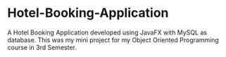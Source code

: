 # Hotel-Booking-Application
A Hotel Booking Application developed using JavaFX with MySQL as database. This was my mini project  for my Object Oriented Programming course in 3rd Semester.
